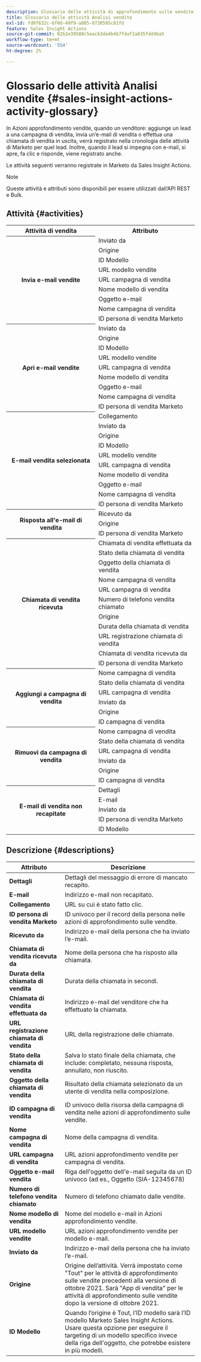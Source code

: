 ```yaml
---
description: Glossario delle attività di approfondimento sulle vendite - Documenti Marketo - Documentazione del prodotto
title: Glossario delle attività Analisi vendite
exl-id: fd0f632c-6f0d-49f9-a805-0730595c81fd
feature: Sales Insight Actions
source-git-commit: 02b2e39580c5eac63de4b4b7fdaf2a835fdd4ba5
workflow-type: tm+mt
source-wordcount: '554'
ht-degree: 2%

---
```


# Glossario delle attività Analisi vendite {#sales-insight-actions-activity-glossary}

In Azioni approfondimento vendite, quando un venditore: aggiunge un lead a una campagna di vendita, invia un’e-mail di vendita o effettua una chiamata di vendita in uscita, verrà registrato nella cronologia delle attività di Marketo per quel lead. Inoltre, quando il lead si impegna con e-mail, si apre, fa clic e risponde, viene registrato anche.

Le attività seguenti verranno registrate in Marketo da Sales Insight Actions.

>[!NOTE]
>
>Queste attività e attributi sono disponibili per essere utilizzati dall’API REST e Bulk.

## Attività {#activities}

<table>
 <tr>
  <th>Attività di vendita</th>
  <th>Attributo</th>
 </tr>
 <tr>
  <th rowspan="9">Invia e-mail vendite</th>
  <td>Inviato da</td>
 </tr>
 <tr>
  <td>Origine</td>
 </tr>
 <tr>
  <td>ID Modello</td>
 </tr>
 <tr>
  <td>URL modello vendite</td>
 </tr>
 <tr>
  <td>URL campagna di vendita</td>
 </tr>
 <tr>
  <td>Nome modello di vendita</td>
 </tr>
 <tr>
  <td>Oggetto e-mail</td>
 </tr>
 <tr>
  <td>Nome campagna di vendita</td>
 </tr>
 <tr>
  <td>ID persona di vendita Marketo</td>
 </tr>
 <tr>
  <th rowspan="9">Apri e-mail vendite</th>
  <td>Inviato da</td>
 </tr>
 <tr>
  <td>Origine</td>
 </tr>
 <tr>
  <td>ID Modello</td>
 </tr>
 <tr>
  <td>URL modello vendite</td>
 </tr>
 <tr>
  <td>URL campagna di vendita</td>
 </tr>
 <tr>
  <td>Nome modello di vendita</td>
 </tr>
 <tr>
  <td>Oggetto e-mail</td>
 </tr>
 <tr>
  <td>Nome campagna di vendita</td>
 </tr>
 <tr>
  <td>ID persona di vendita Marketo</td>
 </tr>
 <tr>
  <th rowspan="10">E-mail vendita selezionata</th>
  <td>Collegamento</td>
 </tr>
 <tr>
  <td>Inviato da</td>
 </tr>
 <tr>
  <td>Origine</td>
 </tr>
 <tr>
  <td>ID Modello</td>
 </tr>
 <tr>
  <td>URL modello vendite</td>
 </tr>
 <tr>
  <td>URL campagna di vendita</td>
 </tr>
 <tr>
  <td>Nome modello di vendita</td>
 </tr>
 <tr>
  <td>Oggetto e-mail</td>
 </tr>
 <tr>
  <td>Nome campagna di vendita</td>
 </tr>
 <tr>
  <td>ID persona di vendita Marketo</td>
 </tr>
<tr>
  <th rowspan="3">Risposta all'e-mail di vendita</th>
  <td>Ricevuto da</td>
 </tr>
 <tr>
  <td>Origine</td>
 </tr>
 <tr>
  <td>ID persona di vendita Marketo</td>
 </tr>
 <tr>
  <th rowspan="11">Chiamata di vendita ricevuta</th>
  <td>Chiamata di vendita effettuata da</td>
 </tr>
 <tr>
  <td>Stato della chiamata di vendita</td>
 </tr>
 <tr>
  <td>Oggetto della chiamata di vendita</td>
 </tr>
 <tr>
  <td>Nome campagna di vendita</td>
 </tr>
 <tr>
  <td>URL campagna di vendita</td>
 </tr>
 <tr>
  <td>Numero di telefono vendita chiamato</td>
 </tr>
 <tr>
  <td>Origine</td>
 </tr>
 <tr>
  <td>Durata della chiamata di vendita</td>
 </tr>
 <tr>
  <td>URL registrazione chiamata di vendita</td>
 </tr>
  <tr>
  <td>Chiamata di vendita ricevuta da</td>
 </tr>
 <tr>
  <td>ID persona di vendita Marketo</td>
 </tr>
 <tr>
  <th rowspan="6">Aggiungi a campagna di vendita</th>
  <td>Nome campagna di vendita</td>
 </tr>
 <tr>
  <td>Stato della chiamata di vendita</td>
 </tr>
 <tr>
  <td>URL campagna di vendita</td>
 </tr>
 <tr>
  <td>Inviato da</td>
 </tr>
 <tr>
  <td>Origine</td>
 </tr>
 <tr>
  <td>ID campagna di vendita</td>
 </tr>
 <tr>
  <th rowspan="6">Rimuovi da campagna di vendita</th>
  <td>Nome campagna di vendita</td>
 </tr>
 <tr>
  <td>Stato della chiamata di vendita</td>
 </tr>
 <tr>
  <td>URL campagna di vendita</td>
 </tr>
 <tr>
  <td>Inviato da</td>
 </tr>
 <tr>
  <td>Origine</td>
 </tr>
 <tr>
  <td>ID campagna di vendita</td>
 </tr>
 <tr>
  <th rowspan="5">E-mail di vendita non recapitate</th>
  <td>Dettagli</td>
 </tr>
 <tr>
  <td>E-mail</td>
 </tr>
 <tr>
  <td>Inviato da</td>
 </tr>
 <tr>
  <td>ID persona di vendita Marketo</td>
 </tr>
 <tr>
  <td>ID Modello</td>
 </tr>
</table>

## Descrizione {#descriptions}

<table> 
 <tr>
  <th>Attributo</th>
  <th>Descrizione</th>
 </tr>
 <tbody> 
 <tr> 
   <td><strong>Dettagli</strong></td> 
   <td>Dettagli del messaggio di errore di mancato recapito.</td> 
  </tr> 
  <tr> 
   <td><strong>E-mail</strong></td> 
   <td>Indirizzo e-mail non recapitato.</td> 
  </tr> 
  <tr> 
   <td><strong>Collegamento</strong></td> 
   <td>URL su cui è stato fatto clic.</td> 
  </tr> 
  <tr> 
   <td><strong>ID persona di vendita Marketo</strong></td> 
   <td>ID univoco per il record della persona nelle azioni di approfondimento sulle vendite.</td> 
  </tr> 
  <tr> 
   <td><strong>Ricevuto da</strong></td> 
   <td>Indirizzo e-mail della persona che ha inviato l’e-mail.</td> 
  </tr>
  <tr> 
   <td><strong>Chiamata di vendita ricevuta da</strong></td> 
   <td>Nome della persona che ha risposto alla chiamata.</td> 
  </tr>
  <tr> 
   <td><strong>Durata della chiamata di vendita</strong></td> 
   <td>Durata della chiamata in secondi.</td> 
  </tr>
  <tr> 
   <td><strong>Chiamata di vendita effettuata da</strong></td> 
   <td>Indirizzo e-mail del venditore che ha effettuato la chiamata.</td> 
  </tr>
  <tr> 
   <td><strong>URL registrazione chiamata di vendita</strong></td> 
   <td>URL della registrazione delle chiamate.</td> 
  </tr>
  <tr> 
   <td><strong>Stato della chiamata di vendita</strong></td> 
   <td>Salva lo stato finale della chiamata, che include: completato, nessuna risposta, annullato, non riuscito.</td> 
  </tr>
  <tr> 
   <td><strong>Oggetto della chiamata di vendita</strong></td> 
   <td>Risultato della chiamata selezionato da un utente di vendita nella composizione.</td> 
  </tr>
  <tr> 
   <td><strong>ID campagna di vendita</strong></td> 
   <td>ID univoco della risorsa della campagna di vendita nelle azioni di approfondimento sulle vendite.</td> 
  </tr>
  <tr> 
   <td><strong>Nome campagna di vendita</strong></td> 
   <td>Nome della campagna di vendita.</td> 
  </tr>
  <tr> 
   <td><strong>URL campagna di vendita</strong></td> 
   <td>URL azioni approfondimento vendite per campagna di vendita.</td> 
  </tr>
  <tr> 
   <td><strong>Oggetto e-mail vendita</strong></td> 
   <td>Riga dell'oggetto dell'e-mail seguita da un ID univoco (ad es., Oggetto (SIA-12345678)</td> 
  </tr>
  <tr> 
   <td><strong>Numero di telefono vendita chiamato</strong></td> 
   <td>Numero di telefono chiamato dalle vendite.</td> 
  </tr>
  <tr> 
   <td><strong>Nome modello di vendita</strong></td> 
   <td>Nome del modello e-mail in Azioni approfondimento vendite.</td> 
  </tr>
  <tr> 
   <td><strong>URL modello vendite</strong></td> 
   <td>URL azioni approfondimento vendite per modello e-mail.</td> 
  </tr>
  <tr> 
   <td><strong>Inviato da</strong></td>
   <td>Indirizzo e-mail della persona che ha inviato l’e-mail.</td> 
  </tr> 
  <tr> 
   <td><strong>Origine</strong></td> 
   <td>Origine dell’attività. Verrà impostato come "Tout" per le attività di approfondimento sulle vendite precedenti alla versione di ottobre 2021. Sarà "App di vendita" per le attività di approfondimento sulle vendite dopo la versione di ottobre 2021.</td>
  </tr> 
  <tr> 
   <td><strong>ID Modello</strong></td> 
   <td>Quando l’origine è Tout, l’ID modello sarà l’ID modello Marketo Sales Insight Actions. Usare questa opzione per eseguire il targeting di un modello specifico invece della riga dell'oggetto, che potrebbe esistere in più modelli.
</td> 
  </tr> 
 </tbody> 
</table>
